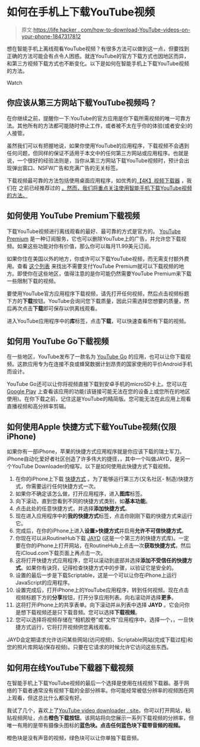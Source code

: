 # 如何在手机上下载YouTube视频

> 原文:[https://life hacker . com/how-to-download-YouTube-videos-on-your-phone-1847317812](https://lifehacker.com/how-to-download-youtube-videos-on-your-phone-1847317812)

想在智能手机上离线观看YouTube视频？有很多方法可以做到这一点，但要找到正确的方法可能会有点令人困惑。就连YouTube的官方下载方式也因地区而异，和第三方视频下载方式也不断变化。以下是如何在智能手机上下载YouTube视频的方法。

Watch

## 你应该从第三方网站下载YouTube视频吗？

在你继续之前，提醒你一下:YouTube的官方应用是你下载所需视频的唯一可靠方法。其他所有的方法都可能随时停止工作，或者被不太在乎你的体验(或者安全)的人接管。

虽然我们可以有把握地说，如果你使用YouTube的应用程序，下载视频不会遇到任何问题，但同样的保证不适用于本文中的任何第三方网站或应用程序。也就是说，一个很好的经验法则是，当你从第三方网站下载YouTube视频时，预计会出现弹出窗口、NSFW广告和充满广告的无关标签。

下载视频最可靠的方法包括使用桌面应用程序，如优秀的[【4K】视频下载器](https://www.4kdownload.com/) ，我们在 之前已经推荐过的 [。然而，我们将重点关注使用智能手机下载YouTube视频的方法。](https://lifehacker.com/the-best-apps-to-download-and-archive-youtube-videos-1845478901)

## 如何使用 YouTube Premium下载视频

下载YouTube视频进行离线观看的最好、最可靠的方式是官方的。 [YouTube Premium](https://www.youtube.com/premium) 是一种订阅服务，它也可以删除YouTube上的广告，并允许您下载视频。如果这些功能对你有价值，那么你可以每月11.99美元订阅。

如果你住在美国以外的地方，你或许可以下载YouTube视频，而无需支付额外费用。查看 [这个列表](https://support.google.com/youtube/answer/6141269#zippy=%2Clocations-where-downloading-videos-is-available) 来找出不需要支付YouTube Premium就可以下载视频的地方。即使你在这些地区，值得注意的是你可能仍然需要YouTube Premium来下载一些限制下载的视频。

要使用YouTube官方应用程序下载视频，请先打开任何视频，然后点击视频标题下方的**下载**按钮。YouTube会询问您下载质量，因此只需选择您想要的质量，然后再次点击**下载**即可保存以供离线观看。

进入YouTube应用程序中的**库**标签，点击**下载**，可以快速查看所有下载的视频。

## 如何用 YouTube Go下载视频

在一些地区，YouTube发布了一款名为 [YouTube Go](https://youtubego.com) 的应用，也可以让你下载视频。这款应用专为在连接不良或蜂窝数据计划昂贵的国家使用的平价Android手机而设计。

YouTube Go还可以让你将视频直接下载到安卓手机的microSD卡上。您可以在 [Google Play](https://play.google.com/store/apps/details?id=com.google.android.apps.youtube.mango&hl=en_US&gl=US) 上查看该应用的功能(该链接可能无法在您的设备上或您所在的地区使用)。在你下载之前，记住这是YouTube的精简版。您可能无法在此应用上观看直播视频和高分辨率剪辑。

## 如何使用Apple 快捷方式下载YouTube视频(仅限iPhone)

如果你有一部iPhone，苹果的快捷方式应用程序就是你应该下载的瑞士军刀。iPhone自动化爱好者社区创造了许多伟大的捷径，，其中一个叫做JAYD，是另一个YouTube Downloader的缩写。以下是如何使用此快捷方式下载视频。

1.  在你的iPhone上下载 [快捷方式](https://apps.apple.com/app/shortcuts/id915249334) 。为了能够运行第三方(又名社区- 制造)快捷方式，你需要运行任何快捷方式一次。
2.  如果你不确定该怎么做，打开应用程序，进入**图库**标签。
3.  向下滚动，直到您看到不同的快捷方式类别，如**基本功能**。
4.  点击此处的任意快捷方式，并选择**添加快捷方式**。
5.  现在进入应用程序中的**我的快捷方式**标签，点击你刚刚下载的快捷方式来运行它。
6.  完成后，在你的iPhone上进入**设置>快捷方式**并启用**允许不可信快捷方式**。
7.  你现在可以从RoutineHub下载 [JAYD](https://routinehub.co/shortcut/4088/) (这是一个第三方的快捷方式库)。一定要在你的iPhone上打开网站，在RoutineHub上点击一次**获取快捷方式**，然后在iCloud.com下载页面上再点击一次。
8.  这将打开快捷方式应用程序，您可以滚动到底部并选择**添加不受信任的快捷方式**。如果你有诀窍，记得检查快捷方式中的步骤，以验证它是安全的。
9.  设置的最后一步是下载Scriptable，这是一个可以让你在iPhone上运行JavaScript的应用程序。
10.  设置完成后，打开iPhone上的YouTube应用程序，转到任何视频。现在点击视频标题下方的**分享**按钮，打开分享应用列表。向右滚动并选择**更多**。
11.  这将打开iPhone上的共享表单。向下滚动并从列表中选择 **JAYD** 。它会问你是想下载视频还是只下载音频。您可以选择**下载视频**。
12.  您可以选择将视频存储在“相机胶卷”或“文件”应用程序中。选择一个，，一旦快捷方式运行，它将打开视频供您离线观看。

JAYD会定期请求允许访问某些网站(访问视频)、Scriptable网站(完成下载过程)和您的照片库网站(保存视频)。只要在它请求的时候允许它访问这些东西。

## 如何用在线YouTube下载器下载视频

在智能手机上下载YouTube视频的最后一个选择是使用在线视频下载器。基于网络的下载者通常没有视频下载的全部分辨率。你可能经常被低分辨率的视频困在网上观看，但这总比什么都没有好。

我试了几个，喜欢上了[YouTube video downloader . site](https://youtubevideodownloader.site)。你可以打开网站，粘贴视频网址，点击**橙色下载按钮**。该网站将向您展示一系列下载视频的分辨率，但唯一有用的是带有摄像头图标的**蓝色块。点击任何蓝色块下载带音频的视频。**

橙色块是没有声音的视频，绿色块可以让你单独下载音频。